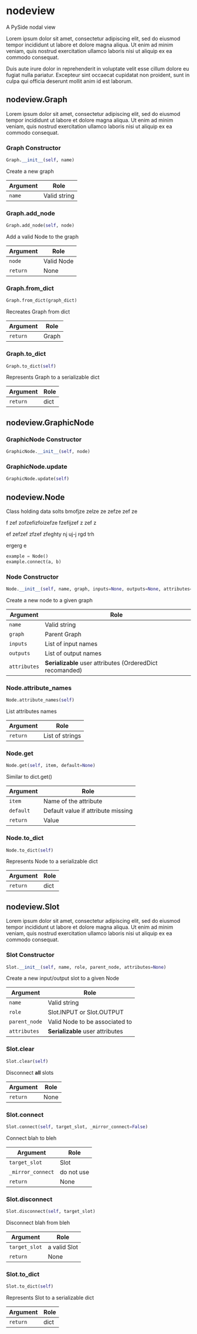 # nodeview
A PySide nodal view

Lorem ipsum dolor sit amet, consectetur adipiscing elit, sed do eiusmod tempor incididunt ut labore et dolore magna 
aliqua. Ut enim ad minim veniam, quis nostrud exercitation ullamco laboris nisi ut aliquip ex ea commodo consequat. 

Duis aute irure dolor in reprehenderit in voluptate velit esse cillum dolore eu fugiat nulla pariatur. Excepteur sint 
occaecat cupidatat non proident, sunt in culpa qui officia deserunt mollit anim id est laborum.

## nodeview.Graph
Lorem ipsum dolor sit amet, consectetur adipiscing elit, sed do eiusmod tempor incididunt ut labore et dolore magna 
aliqua. Ut enim ad minim veniam, quis nostrud exercitation ullamco laboris nisi ut aliquip ex ea commodo consequat. 

### Graph Constructor
```python
Graph.__init__(self, name)
```
Create a new graph

| Argument | Role |
| --- | --- |
| `name` |  Valid string  |

### Graph.add_node
```python
Graph.add_node(self, node)
```
Add a valid Node to the graph

| Argument | Role |
| --- | --- |
| `node` |  Valid Node |
| `return` |  None |

### Graph.from_dict
```python
Graph.from_dict(graph_dict)
```
Recreates Graph from dict 

| Argument | Role |
| --- | --- |
| `return` |  Graph |

### Graph.to_dict
```python
Graph.to_dict(self)
```
Represents Graph to a serializable dict

| Argument | Role |
| --- | --- |
| `return` |  dict |

## nodeview.GraphicNode

### GraphicNode Constructor
```python
GraphicNode.__init__(self, node)
```

### GraphicNode.update
```python
GraphicNode.update(self)
```

## nodeview.Node
Class holding data solts bmofjze zelze ze zefze zef ze

f zef zofzefizfoizefze fzefijzef z zef z

ef zefzef zfzef zfeghty nj uj-j rgd trh 

ergerg e

```python
example = Node()
example.connect(a, b)
```

### Node Constructor
```python
Node.__init__(self, name, graph, inputs=None, outputs=None, attributes=None)
```
Create a new node to a given graph

| Argument | Role |
| --- | --- |
| `name` |  Valid string  |
| `graph` |  Parent Graph |
| `inputs` |  List of input names |
| `outputs` |  List of output names |
| `attributes` |  **Serializable** user attributes (OrderedDict recomanded) |

### Node.attribute_names
```python
Node.attribute_names(self)
```
List attributes names

| Argument | Role |
| --- | --- |
| `return` |  List of strings |

### Node.get
```python
Node.get(self, item, default=None)
```
Similar to dict.get()

| Argument | Role |
| --- | --- |
| `item` |  Name of the attribute  |
| `default` |  Default value if attribute missing |
| `return` |  Value |

### Node.to_dict
```python
Node.to_dict(self)
```
Represents Node to a serializable dict

| Argument | Role |
| --- | --- |
| `return` |  dict |

## nodeview.Slot
Lorem ipsum dolor sit amet, consectetur adipiscing elit, sed do eiusmod tempor incididunt ut labore et dolore magna 
aliqua. Ut enim ad minim veniam, quis nostrud exercitation ullamco laboris nisi ut aliquip ex ea commodo consequat. 

### Slot Constructor
```python
Slot.__init__(self, name, role, parent_node, attributes=None)
```
Create a new input/output slot to a given Node

| Argument | Role |
| --- | --- |
| `name` |  Valid string  |
| `role` |  Slot.INPUT or Slot.OUTPUT |
| `parent_node` |  Valid Node to be associated to |
| `attributes` |  **Serializable** user attributes |

### Slot.clear
```python
Slot.clear(self)
```
Disconnect **all** slots

| Argument | Role |
| --- | --- |
| `return` |  None |

### Slot.connect
```python
Slot.connect(self, target_slot, _mirror_connect=False)
```
Connect blah to bleh

| Argument | Role |
| --- | --- |
| `target_slot` |  Slot |
| `_mirror_connect` |  do not use |
| `return` |  None |

### Slot.disconnect
```python
Slot.disconnect(self, target_slot)
```
Disconnect blah from bleh

| Argument | Role |
| --- | --- |
| `target_slot` |  a valid Slot |
| `return` |  None |

### Slot.to_dict
```python
Slot.to_dict(self)
```
Represents Slot to a serializable dict

| Argument | Role |
| --- | --- |
| `return` |  dict |